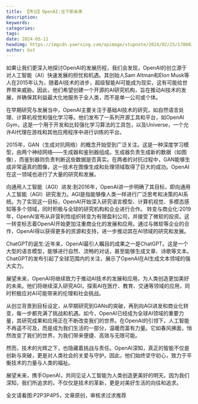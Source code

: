 ```yaml
---
title: 【传记】OpenAI:当下即未来
description: 
keywords: 
categories: 
tags: 
date: 2024-05-11
headimg: https://imgcdn.yaerxing.com/upimage/stupnote/2024/02/25/1708830569_12009103_6961.jpg
author: bst
---
```

如果让我们更深入地探讨OpenAI的发展历程，我们会发现，OpenAI的创立源于对人工智能（AI）快速发展的担忧和机遇。其创始人Sam Altman和Elon Musk等人在2015年认为，随着AI技术的进步，超级智能AI可能成为现实，这有可能给世界带来威胁。因此，他们希望创建一个开源的AI研究机构，旨在推动AI技术的发展，并确保其利益最大化地服务于全人类，而不是单一公司或个体。

在早期研究与发展当中，OpenAI主要关注于基础AI技术的研究，如自然语言处理、计算机视觉和强化学习等。他们发布了一系列开源工具和平台，如OpenAI Gym，这是一个用于开发和比较强化学习算法的工具包，以及Universe，一个允许AI代理在游戏和其他应用程序中进行训练的平台。

2015年，GAN（生成对抗网络）的概念开始受到广泛关注。这是一种深度学习模型，由两个神经网络——生成器和鉴别器组成。生成器负责生成新的数据（如图像），而鉴别器则负责判断这些数据是否真实。在两者的对抗过程中，GAN能够生成非常逼真的图像，这一技术在图像生成和处理领域取得了巨大的成功。OpenAI在这一领域也进行了大量的研究和发展。

向通用人工智能（AGI）进发:到2016年，OpenAI进一步明确了其目标，即向通用人工智能（AGI）研究发力。AGI是指能够像人类一样进行广泛思考和决策的AI系统。为了实现这一目标，OpenAI开始深入研究语言模型、计算机视觉、多模态感知等多个领域，同时积极与全球的研究机构和企业进行合作。
转变与商业化:2019年，OpenAI宣布从非营利性组织转变为有限盈利公司，并接受了微软的投资。这一转变标志着OpenAI开始更加注重商业化的发展和应用。通过与微软等企业的合作，OpenAI得以获得更多的资源和支持，进一步推动其在AI领域的研究和发展。

ChatGPT的诞生:近年来，OpenAI最引人瞩目的成果之一是ChatGPT。这是一个大型的语言模型，能够进行自然、流畅的对话，甚至能够生成文章、诗歌等文本。ChatGPT的发布引起了全球范围内的关注，展示了OpenAI在AI生成文本领域的强大实力。

展望未来，OpenAI将继续致力于推动AI技术的发展和应用，为人类创造更加美好的未来。他们将继续深入研究AGI，探索AI在医疗、教育、交通等领域的应用，同时积极应对AI可能带来的伦理和社会挑战。

从创立背景到目标设定，从早期研究到GANs的突破，再到向AGI进发和商业化转变，每一步都充满了挑战和机遇。如今，OpenAI已经成为全球AI领域的重要力量，其研究成果和应用正在不断改变我们的世界。在OpenAI的引领下，人工智能不再遥不可及，而是成为我们生活的一部分，温暖而富有力量。它如春风拂面，悄然改变了我们的世界，为我们带来便捷、高效与无限可能。

然而，技术的光辉之下，也隐藏着挑战与责任。OpenAI深知，真正的智能不仅是创新与突破，更是对人类社会的关爱与守护。因此，他们始终坚守初心，致力于平衡技术的力量与人类的福祉。

展望未来，携手OpenAI，共同见证人工智能为人类创造更美好的明天。因为我们深知，我们所追求的，不仅仅是技术的革新，更是对美好生活的向往和追求。

全文请看图:P2P3P4P5，文章原创，审核求过求推荐